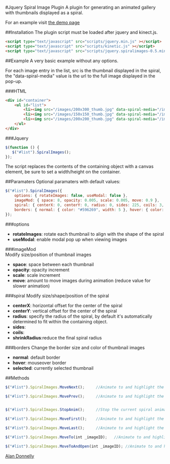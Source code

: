#Jquery Spiral Image Plugin
A plugin for generating an animated gallery with thumbnails displayed as a spiral.

For an example visit [the demo page](http://www.amdonnelly.co.uk/experiments/spiral-gallery-plugin.aspx "Spiral Gallery Demo")

##Installation
The plugin script must be loaded after jquery and kinect.js.

```html
<script type="text/javascript" src="scripts/jquery.min.js" ></script>
<script type="text/javascript" src="scripts/kinetic.js" ></script>
<script type="text/javascript" src="scripts/jquery.spiralimages-0.5.min.js"></script>
```

##Example
A very basic example without any options. 


For each image entry in the list, src is the thumbnail displayed in the spiral, the "data-spiral-media" value is the url to the full image displayed in the pop-up.

###HTML
```html
<div id="container">
    <ul id="list">
        <li><img src="/images/200x300_thumb.jpg" data-spiral-media="/images/200x300.jpg"  /></li>
        <li><img src="/images/150x150_thumb.jpg" data-spiral-media="/images/150x150.jpg"  /></li>
        <li><img src="/images/200x200_thumb.jpg" data-spiral-media="/images/200x200.jpg"  /></li>
    </ul>
</div>
```

###Jquery
```javascript
$(function () {
   $("#list").SpiralImages();
});
```
The script replaces the contents of the containing object with a canvas element, be sure to set a width/height on the container.


##Paramaters
Optional paramaters with default values:
```javascript
$("#list").SpiralImages({  
	options: { rotateImages: false, useModal: false },
	imageMod: { space: 8, opacity: 0.005, scale: 0.005, move: 0.9 },
	spiral: { centerX: 0, centerY: 0, radius: 0, sides: 225, coils: 3, shrinkRadius: 60 },
	borders: { normal: { color: "#596269", width: 5 }, hover: { color: "#006699", width: 10 }, selected: { color: "#000000", width: 10 } }
}); 
```
###options
* __rotateImages__: rotate each thumbnail to align with the shape of the spiral
* __useModal__: enable modal pop up when viewing images

###imageMod    
Modify size/position of thumbnail images
* __space__: space between each thumbnail
* __opacity__: opacity increment 
* __scale__: scale increment
* __move__: amount to move images during animation (reduce value for slower animation)
 
###spiral 
Modify size/shape/position of the spiral
* __centerX__: horizontal offset for the center of the spiral
* __centerY__: vertical offset for the center of the spiral
* __radius__: specify the radius of the spiral, by default it's automatically determined to fit within the containing object.
* __sides__: 
* __coils__: 
* __shrinkRadius__:reduce the final spiral radius 
   
###borders 
Change the border size and color of thumbnail images
* __normal__: default border
* __hover__: mouseover border
* __selected__: currently selected thumbnail 
   
##Methods
```javascript
$("#list").SpiralImages.MoveNext();     //Animate to and highlight the next image in the list.

$("#list").SpiralImages.MovePrev();     //Animate to and highlight the previous image in the list.


$("#list").SpiralImages.StopAnim();     //Stop the current spiral animation and highlight the closest image.

$("#list").SpiralImages.MoveFirst();    //Animate to and highlight the first image in the list.

$("#list").SpiralImages.MoveLast();     //Animate to and highlight the last image in the list.

$("#list").SpiralImages.MoveTo(int _imageID);   //Animate to and highlight a specific image (pass in the list index of the required image).

$("#list").SpiralImages.MoveToAndOpen(int _imageID); //Animate to and highlight a specific image (pass in the list index of the required image). Once the image is highlighted, the full image will open in the pop-up.
```




[Alan Donnelly](http://www.amdonnelly.co.uk)